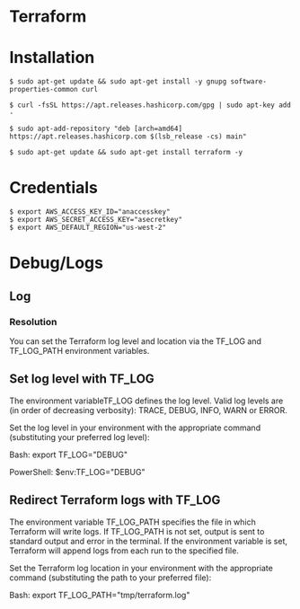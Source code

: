 # Terraform

# Installation
```
$ sudo apt-get update && sudo apt-get install -y gnupg software-properties-common curl

$ curl -fsSL https://apt.releases.hashicorp.com/gpg | sudo apt-key add -

$ sudo apt-add-repository "deb [arch=amd64] https://apt.releases.hashicorp.com $(lsb_release -cs) main"

$ sudo apt-get update && sudo apt-get install terraform -y
```
# Credentials
```
$ export AWS_ACCESS_KEY_ID="anaccesskey"
$ export AWS_SECRET_ACCESS_KEY="asecretkey"
$ export AWS_DEFAULT_REGION="us-west-2"
```

# Debug/Logs
## Log
### Resolution
You can set the Terraform log level and location via the TF_LOG and TF_LOG_PATH environment variables.

##  Set log level with TF_LOG
The environment variableTF_LOG defines the log level. Valid log levels are (in order of decreasing verbosity): TRACE, DEBUG, INFO, WARN or ERROR.

Set the log level in your environment with the appropriate command (substituting your preferred log level):

Bash: export TF_LOG="DEBUG"

PowerShell: $env:TF_LOG="DEBUG"

## Redirect Terraform logs with TF_LOG
The environment variable TF_LOG_PATH specifies the file in which Terraform will write logs. If TF_LOG_PATH is not set, output is sent to standard output and error in the terminal. If the environment variable is set, Terraform will append logs from each run to the specified file.

Set the Terraform log location in your environment with the appropriate command (substituting the path to your preferred file):

Bash: export TF_LOG_PATH="tmp/terraform.log"
